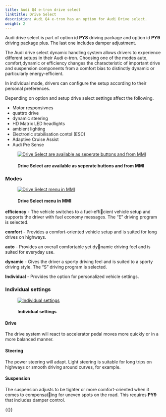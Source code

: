 ```yaml
---
title: Audi Q4 e-tron drive select 
linktitle: Drive Select
description: Audi Q4 e-tron has an option for Audi Drive select.
weight: 2
---
```

<!-- markdownlint-disable MD033 -->
Audi drive select is part of option id **PY8** driving package and option id **PY9** driving package plus. The last one includes damper adjustment.

The Audi drive select dynamic handling system allows drivers to experience different setups in their Audi e-tron.
Choosing one of the modes auto, comfort,dynamic or efficiency changes the characteristic of important drive and suspension components from a comfort bias to distinctly dynamic or particularly energy-efficient.

In individual mode, drivers can configure the setup according to their personal preferences.

Depending on option and setup drive select settings affect the following.

- Motor responsivnes
- quattro drive
- dynamic steering
- HD Matrix LED headlights
- ambient lighting
- Electronic stabilisation contol (ESC)
- Adaptive Cruise Assist
- Audi Pre Sense

<figure>
    <a href="https://media.electrichasgoneaudi.net/multimedia/models/q4-e-tron/technology/audidriveselect/driveselectbuttons.jpg">
        <img src="https://media.electrichasgoneaudi.net/multimedia/models/q4-e-tron/technology/audidriveselect/driveselectbuttonss.jpg"
        alt="Drive Select are available as seperate buttons and from MMI" title="Drive Select are available as seperate buttons and from MMI">
    </a>
    <figcaption><h4>Drive Select are available as seperate buttons and from MMI</h4></figcaption>
</figure>

### Modes

<figure>
    <a href="https://media.electrichasgoneaudi.net/multimedia/models/q4-e-tron/technology/audidriveselect/driveselectmenu.jpg">
        <img src="https://media.electrichasgoneaudi.net/multimedia/models/q4-e-tron/technology/audidriveselect/driveselectmenus.jpg"
        alt="Drive Select menu in MMI" title="Drive Select menu in MMI">
    </a>
    <figcaption><h4>Drive Select menu in MMI</h4></figcaption>
</figure>

**efficiency** - The vehicle switches to a fuel-efficient vehicle setup and supports the driver with fuel economy messages. The “E” driving program is selected.  

**comfort** - Provides a comfort-oriented vehicle setup and is suited for long drives on highways.

**auto** - Provides an overall comfortable yet dynamic driving feel and is suited for everyday use.

**dynamic** - Gives the driver a sporty driving feel and is suited to a sporty driving style. The “S” driving program is selected.

**Individual** - Provides the option for personalized vehicle settings.

### Individual settings

<figure>
    <a href="https://media.electrichasgoneaudi.net/multimedia/models/q4-e-tron/technology/audidriveselect/individualsettings.jpg">
        <img src="https://media.electrichasgoneaudi.net/multimedia/models/q4-e-tron/technology/audidriveselect/individualsettingss.jpg"
        alt="Individual settings" title="Individual settings">
    </a>
    <figcaption><h4>Individual settings</h4></figcaption>
</figure>

#### Drive

The drive system will react to accelerator pedal moves more quickly or in a more balanced manner.

#### Steering

The power steering will adapt. Light steering is suitable for long trips on highways or smooth driving around curves, for example. 

#### Suspension

The suspension adjusts to be tighter or more comfort-oriented when it comes to compensating for uneven spots on the road. 
This requires **PY9** that includes damper control.

{{<children description="true" />}}
